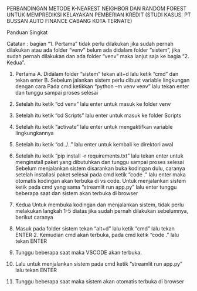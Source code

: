PERBANDINGAN METODE K-NEAREST NEIGHBOR DAN RANDOM
FOREST UNTUK MEMPREDIKSI KELAYAKAN PEMBERIAN KREDIT
(STUDI KASUS: PT BUSSAN AUTO FINANCE CABANG KOTA
TERNATE)

Panduan Singkat

Catatan : bagian “1. Pertama” tidak perlu dilakukan jika sudah pernah dilakukan atau ada folder “venv”
belum ada didalam folder “sistem”, jika sudah pernah dilakukan dan ada folder “venv” maka lanjut saja
ke bagia “2. Kedua”.

1. Pertama
A. Didalam folder “sistem” tekan alt+d lalu ketik “cmd” dan tekan enter
B. Sebelum jalankan sistem perlu dibuat variable lingkungan dengan cara
Pada cmd ketikkan “python –m venv venv” lalu tekan enter dan tunggu sampai proses selesai
  1. Setelah itu ketik “cd venv” lalu enter untuk masuk ke folder venv
  2. Setelah itu ketik “cd Scripts” lalu enter untuk masuk ke folder Scripts
  3. Setelah itu ketik “activate” lalu enter untuk mengaktifkan variable lingkungkannya
  4. Setelah itu ketik “cd../..” lalu enter untuk kembali ke direktori awal
  5. Setelah itu ketik “pip install -r requirements.txt” lalu tekan enter untuk menginstall paket yang
     dibutuhkan dan tunggu sampai proses selesai
Sebelum menjalankan sistem disarankan buka kodingan dulu, caranya setelah installasi paket selesai
pada cmd ketik “code .” lalu enter maka otomatis kodingan akan terbuka di vs code.
Untuk menjalankan sistem ketik pada cmd yang sama “streamlit run app.py” lalu enter tunggu beberapa
saat dan sistem akan terbuka di browser

2. Kedua
Untuk membuka kodingan dan menjalankan sistem, tidak perlu melakukan langkah 1-5 diatas jika sudah
pernah dilakukan sebelumnya, berikut caranya
  1. Masuk pada folder sistem tekan “alt+d” lalu ketik “cmd” lalu tekan ENTER 2.
  Kemudian cmd akan terbuka, pada cmd ketik “code .” lalu tekan ENTER
  3. Tunggu beberapa saat maka VSCODE akan terbuka.
  4. Lalu untuk menjalankan sistem pada cmd ketik “streamlit run app.py” lalu tekan ENTER
  5. Tunggu beberapa saat maka sistem akan otomatis terbuka di browser 
